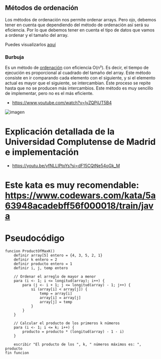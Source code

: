 ## Métodos de ordenación
Los métodos de ordenación nos permite ordenar arrays. Pero ojo, debemos tener en cuenta que dependiendo del método de ordenación así será su eficiencia. Por lo que debemos tener en cuenta el tipo de datos que vamos a ordenar y el tamaño del array.

Puedes visualizarlos [aquí](https://www.cs.usfca.edu/~galles/visualization/Algorithms.html)

### Burbuja
Es un método de [ordenación](https://es.wikipedia.org/wiki/Ordenamiento_de_burbuja) con eficiencia O(n²). Es decir, el tiempo de ejecución es proporcional al cuadrado del tamaño del array. Este método consiste en ir comparando cada elemento con el siguiente, y si el elemento actual es mayor que el siguiente, se intercambian. Este proceso se repite hasta que no se producen más intercambios. Este método es muy sencillo de implementar, pero no es el más eficiente.

- https://www.youtube.com/watch?v=lyZQPjUT5B4


![imagen](https://upload.wikimedia.org/wikipedia/commons/c/c8/Bubble-sort-example-300px.gif)

# Explicación detallada de la Universidad Complutense de Madrid e implementación

- https://youtu.be/yfNLLIPtoYs?si=dF15CQtNe54oGk_M

# Este kata es muy recomendable: https://www.codewars.com/kata/5a63948acadebff56f000018/train/java

# Pseudocódigo

    funcion ProductOfMaxK() 
        definir array[5] entero = {4, 3, 5, 2, 1}
        definir k entero = 2
        definir producto entero = 1
        definir i, j, temp entero
    
        // Ordenar el arreglo de mayor a menor
        para (i <- 1; i <= longitud(array); i++) {
            para (j <- i + 1; j <= longitud(array) - 1; j++) {
                si (array[i] < array[j]) {
                    temp = array[i]
                    array[i] = array[j]
                    array[j] = temp
                }
            }
        }
    
        // Calcular el producto de los primeros k números
        para (i <- 1; i <= k; i++) {
            producto = producto * (longitud(array) - 1 - i)
        }
    
        escribir "El producto de los ", k, " números máximos es: ", producto
    fin funcion

